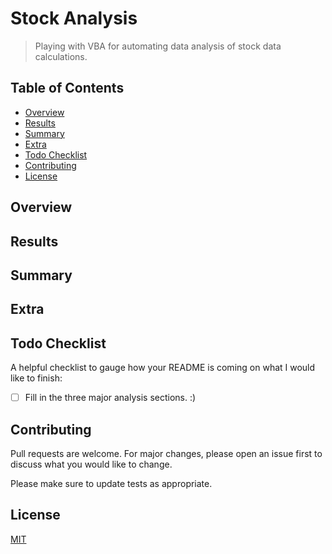# Stock Analysis

> Playing with VBA for automating data analysis of stock data calculations.

## Table of Contents

- [Overview](#Overview)
- [Results](#Results)
- [Summary](#Summary)
- [Extra](#Extra)
- [Todo Checklist](#TodoChecklist)
- [Contributing](#Contributing)
- [License](#License)

## Overview

## Results

## Summary

## Extra

## Todo Checklist

A helpful checklist to gauge how your README is coming on what I would like to finish:

- [ ] Fill in the three major analysis sections. :)

## Contributing

Pull requests are welcome. For major changes, please open an issue first to discuss what you would like to change.

Please make sure to update tests as appropriate.

## License

[MIT](https://choosealicense.com/licenses/mit/)
